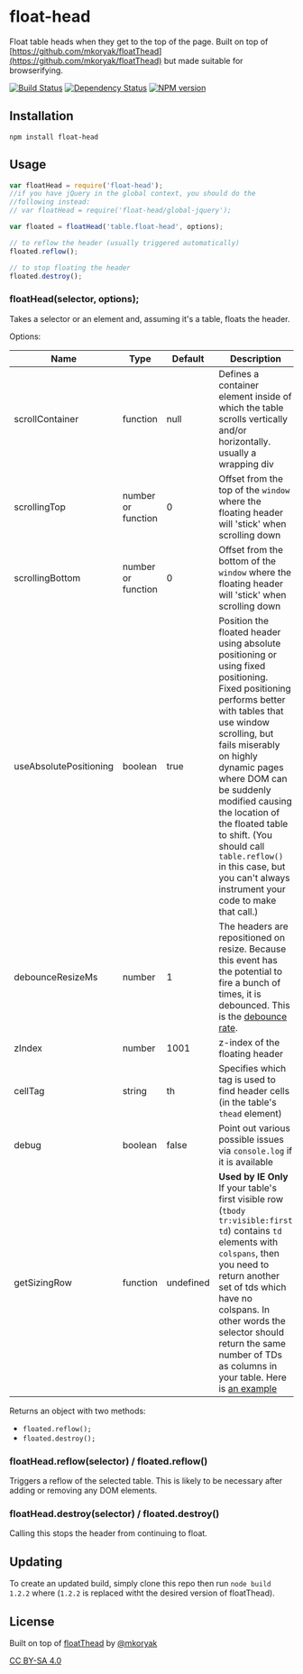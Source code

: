 # float-head

Float table heads when they get to the top of the page.  Built on top of [https://github.com/mkoryak/floatThead](https://github.com/mkoryak/floatThead) but made suitable for browserifying.

[![Build Status](https://img.shields.io/travis/ForbesLindesay/float-head/master.svg)](https://travis-ci.org/ForbesLindesay/float-head)
[![Dependency Status](https://img.shields.io/david/ForbesLindesay/float-head.svg)](https://david-dm.org/ForbesLindesay/float-head)
[![NPM version](https://img.shields.io/npm/v/float-head.svg)](https://www.npmjs.com/package/float-head)

## Installation

    npm install float-head

## Usage

```javascript
var floatHead = require('float-head');
//if you have jQuery in the global context, you should do the
//following instead:
// var floatHead = require('float-head/global-jquery');

var floated = floatHead('table.float-head', options);

// to reflow the header (usually triggered automatically)
floated.reflow();

// to stop floating the header
floated.destroy();
```

### floatHead(selector, options);

Takes a selector or an element and, assuming it's a table, floats the header.

Options:

Name             | Type               | Default | Description
-----------------|--------------------|---------|--------------
scrollContainer  | function           | null    | Defines a container element inside of which the table scrolls vertically and/or horizontally. usually a wrapping div
scrollingTop     | number or function | 0       | Offset from the top of the `window` where the floating header will 'stick' when scrolling down
scrollingBottom  | number or function | 0       | Offset from the bottom of the `window` where the floating header will 'stick' when scrolling down
useAbsolutePositioning | boolean | true | Position the floated header using absolute positioning or using fixed positioning. Fixed positioning performs better with tables that use window scrolling, but fails miserably on highly dynamic pages where DOM can be suddenly modified causing the location of the floated table to shift. (You should call `table.reflow()` in this case, but you can't always instrument your code to make that call.)
debounceResizeMs | number             | 1       | The headers are repositioned on resize. Because this event has the potential to fire a bunch of times, it is debounced. This is the [debounce rate](http://unscriptable.com/2009/03/20/debouncing-javascript-methods/).
zIndex           | number             | 1001    | z-index of the floating header
cellTag          | string             | th      | Specifies which tag is used to find header cells (in the table's `thead` element)
debug            | boolean            | false   | Point out various possible issues via `console.log` if it is available
getSizingRow     | function           | undefined | **Used by IE Only**  If your table's first visible row (`tbody tr:visible:first td`) contains `td` elements with `colspans`, then you need to return another set of tds which have no colspans. In other words the selector should return the same number of TDs as columns in your table. Here is [an example](http://mkoryak.github.io/floatThead/examples/row-groups/)

Returns an object with two methods:

 - `floated.reflow();`
 - `floated.destroy();`

### floatHead.reflow(selector) / floated.reflow()

Triggers a reflow of the selected table.  This is likely to be necessary after adding or removing any DOM elements.

### floatHead.destroy(selector) / floated.destroy()

Calling this stops the header from continuing to float.

## Updating

To create an updated build, simply clone this repo then run `node build 1.2.2` where (`1.2.2` is replaced witht the desired version of floatThead).

## License

Built on top of [floatThead](https://github.com/mkoryak/floatThead) by [@mkoryak](https://github.com/mkoryak)

[CC BY-SA 4.0](http://creativecommons.org/licenses/by-sa/4.0/)